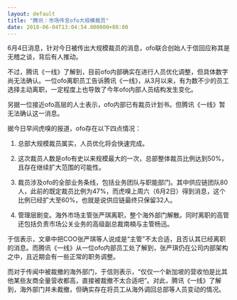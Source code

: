 ```yaml
---
layout: default
title: "腾讯：市场传言ofo大规模裁员"
date: 2018-06-04T13:04:54.000000+08:00
---
```


6月4日消息，针对今日被传出大规模裁员的消息，ofo联合创始人于信回应称其是无稽之谈，背后有人推动。

不过，腾讯《一线》了解到，目前ofo内部确实在进行人员优化调整，但具体数字尚无法确认。一位ofo离职员工告诉腾讯《一线》，从3月以来，有为数不少的员工选择主动离职，一定程度上也导致了今年ofo内部人员结构发生变化。

另据一位接近ofo高层的人士表示，ofo内部已有裁员计划书。但腾讯《一线》暂无法确认这一消息。

据今日早间虎嗅的报道，ofo存在以下四点情况：

1. 总部大规模裁员属实，人员优化将会快速完成。

2. 这次裁员人数是ofo有史以来规模最大的一次，总部整体裁员比例达到50%，且存在继续扩大范围的可能性。

3. 裁员涉及ofo的全部业务条线，包括业务团队与职能部门。其中供应链团队80人，此前的既定裁员比例为47%，而虎嗅上周六（6月2日）得到消息，这个比例已经扩大至60%，也就是说供应链最终只保留32人。

4. 管理层剧变。海外市场主管张严琪离职，整个海外部门解散。同时离职的高管还包括负责市场公关业务的高级副总裁南楠与主管杨迅。

于信表示，文章中把COO张严琪等人说成是“主管”不太合适，且否认其已经离职的消息。而腾讯《一线》从一位ofo内部员工处了解到，张严琪仍在公司内部架构之中，且近期会有一些正常的职务调整。

而对于传闻中被裁撤的海外部门，于信则表示，“仅仅一个新加坡的营收怕是比其他某些友商全量营收都高，直接被裁撤不太合适吧”。对此，腾讯《一线》了解到，海外部门并未裁撤，但确实存在将员工从海外调回总部等人员变动的情况。

